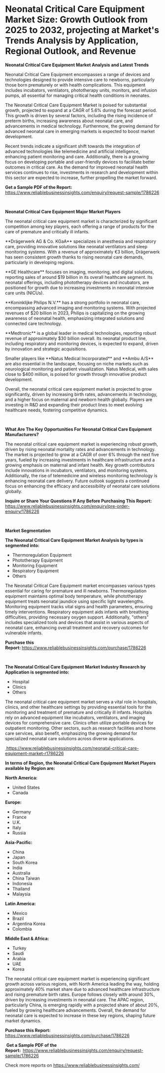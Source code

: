 <p><h1>Neonatal Critical Care Equipment Market Size: Growth Outlook from 2025 to 2032, projecting at Market's Trends Analysis by Application, Regional Outlook, and Revenue</h1></p><p><strong>Neonatal Critical Care Equipment Market Analysis and Latest Trends</strong></p>
<p><p>Neonatal Critical Care Equipment encompasses a range of devices and technologies designed to provide intensive care to newborns, particularly those born prematurely or with health complications. This equipment includes incubators, ventilators, phototherapy units, monitors, and infusion pumps, all essential for managing critical health conditions in neonates.</p><p>The Neonatal Critical Care Equipment Market is poised for substantial growth, projected to expand at a CAGR of 5.6% during the forecast period. This growth is driven by several factors, including the rising incidence of preterm births, increasing awareness about neonatal care, and advancements in medical technology. Furthermore, the growing demand for advanced neonatal care in emerging markets is expected to boost market development. </p><p>Recent trends indicate a significant shift towards the integration of advanced technologies like telemedicine and artificial intelligence, enhancing patient monitoring and care. Additionally, there is a growing focus on developing portable and user-friendly devices to facilitate better outcomes in critical care. As the demand for improved neonatal health services continues to rise, investments in research and development within this sector are expected to increase, further propelling the market forward.</p></p>
<p><strong>Get a Sample PDF of the Report:&nbsp;</strong> <a href="https://www.reliablebusinessinsights.com/enquiry/request-sample/1786226?utm_campaign=3366&utm_medium=2&utm_source=Github&utm_content=ia&utm_term=25032025&utm_id=neonatal-critical-care-equipment">https://www.reliablebusinessinsights.com/enquiry/request-sample/1786226</a></p>
<p>&nbsp;</p>
<p><strong>Neonatal Critical Care Equipment Major Market Players</strong></p>
<p><p>The neonatal critical care equipment market is characterized by significant competition among key players, each offering a range of products for the care of premature and critically ill infants.</p><p>**Drägerwerk AG & Co. KGaA** specializes in anesthesia and respiratory care, providing innovative solutions like neonatal ventilators and sleep monitoring systems. With a revenue of approximately €3 billion, Drägerwerk has seen consistent growth thanks to rising neonatal care demands, particularly in developing regions.</p><p>**GE Healthcare** focuses on imaging, monitoring, and digital solutions, reporting sales of around $19 billion in its overall healthcare segment. Its neonatal offerings, including phototherapy devices and incubators, are positioned for growth due to increasing investments in neonatal intensive care units (NICUs).</p><p>**Koninklijke Philips N.V.** has a strong portfolio in neonatal care, encompassing advanced imaging and monitoring systems. With projected revenues of $20 billion in 2023, Philips is capitalizing on the growing awareness of neonatal health, emphasizing integrated solutions and connected care technology.</p><p>**Medtronic** is a global leader in medical technologies, reporting robust revenue of approximately $30 billion overall. Its neonatal product line, including respiratory and monitoring devices, is expected to expand, driven by innovation and strategic acquisitions.</p><p>Smaller players like **Natus Medical Incorporated** and **Ambu A/S** are also essential in the landscape, focusing on niche markets such as neurological monitoring and patient visualization. Natus Medical, with sales close to $400 million, is poised for growth through innovative product development.</p><p>Overall, the neonatal critical care equipment market is projected to grow significantly, driven by increasing birth rates, advancements in technology, and a higher focus on maternal and newborn health globally. Players are investing in R&D and expanding their product lines to meet evolving healthcare needs, fostering competitive dynamics.</p></p>
<p>&nbsp;</p>
<p><strong>What Are The Key Opportunities For Neonatal Critical Care Equipment Manufacturers?</strong></p>
<p><p>The neonatal critical care equipment market is experiencing robust growth, driven by rising neonatal mortality rates and advancements in technology. The market is projected to grow at a CAGR of over 6% through the next five years, fueled by increasing investments in healthcare infrastructure and a growing emphasis on maternal and infant health. Key growth contributors include innovations in incubators, ventilators, and monitoring systems. Additionally, the rise of telemedicine and wireless monitoring technology is enhancing neonatal care delivery. Future outlook suggests a continued focus on enhancing the efficacy and accessibility of neonatal care solutions globally.</p></p>
<p><strong>Inquire or Share Your Questions If Any Before Purchasing This Report:</strong> <a href="https://www.reliablebusinessinsights.com/enquiry/pre-order-enquiry/1786226?utm_campaign=3366&utm_medium=2&utm_source=Github&utm_content=ia&utm_term=25032025&utm_id=neonatal-critical-care-equipment">https://www.reliablebusinessinsights.com/enquiry/pre-order-enquiry/1786226</a></p>
<p>&nbsp;</p>
<p><strong>Market Segmentation</strong></p>
<p><strong>The Neonatal Critical Care Equipment Market Analysis by types is segmented into:</strong></p>
<p><ul><li>Thermoregulation Equipment</li><li>Phototherapy Equipment</li><li>Monitoring Equipment</li><li>Respiratory Equipment</li><li>Others</li></ul></p>
<p><p>The Neonatal Critical Care Equipment market encompasses various types essential for caring for premature and ill newborns. Thermoregulation equipment maintains optimal body temperature, while phototherapy equipment treats neonatal jaundice using specific light wavelengths. Monitoring equipment tracks vital signs and health parameters, ensuring timely interventions. Respiratory equipment aids infants with breathing difficulties, providing necessary oxygen support. Additionally, "others" includes specialized tools and devices that assist in various aspects of neonatal care, enhancing overall treatment and recovery outcomes for vulnerable infants.</p></p>
<p><strong>Purchase this Report:&nbsp;</strong><a href="https://www.reliablebusinessinsights.com/purchase/1786226?utm_campaign=3366&utm_medium=2&utm_source=Github&utm_content=ia&utm_term=25032025&utm_id=neonatal-critical-care-equipment">https://www.reliablebusinessinsights.com/purchase/1786226</a></p>
<p>&nbsp;</p>
<p><strong>The Neonatal Critical Care Equipment Market Industry Research by Application is segmented into:</strong></p>
<p><ul><li>Hospital</li><li>Clinics</li><li>Others</li></ul></p>
<p><p>The neonatal critical care equipment market serves a vital role in hospitals, clinics, and other healthcare settings by providing essential tools for the monitoring and treatment of premature and critically ill infants. Hospitals rely on advanced equipment like incubators, ventilators, and imaging devices for comprehensive care. Clinics often utilize portable devices for outpatient monitoring. Other sectors, such as research facilities and home care services, also benefit, emphasizing the growing demand for specialized neonatal care solutions across diverse applications.</p></p>
<p><a href="https://www.reliablebusinessinsights.com/neonatal-critical-care-equipment-market-r1786226?utm_campaign=3366&utm_medium=2&utm_source=Github&utm_content=ia&utm_term=25032025&utm_id=neonatal-critical-care-equipment">&nbsp;https://www.reliablebusinessinsights.com/neonatal-critical-care-equipment-market-r1786226</a></p>
<p><strong>In terms of Region, the Neonatal Critical Care Equipment Market Players available by Region are:</strong></p>
<p>
    <p> <strong> North America: </strong>
        <ul>
            <li>United States</li>
            <li>Canada</li>
        </ul>
        </p> 
    <p> <strong> Europe: </strong>
        <ul>
            <li>Germany</li>
            <li>France</li>
            <li>U.K.</li>
            <li>Italy</li>
            <li>Russia</li>
        </ul>
        </p> 
    <p> <strong> Asia-Pacific: </strong>
        <ul>
            <li>China</li>
            <li>Japan</li>
            <li>South Korea</li>
            <li>India</li>
            <li>Australia</li>
            <li>China Taiwan</li>
            <li>Indonesia</li>
            <li>Thailand</li>
            <li>Malaysia</li>
        </ul>
        </p> 
    <p> <strong> Latin America: </strong>
        <ul>
            <li>Mexico</li>
            <li>Brazil</li>
            <li>Argentina Korea</li>
            <li>Colombia</li>
        </ul>
        </p> 
    <p> <strong> Middle East & Africa: </strong>
        <ul>
            <li>Turkey</li>
            <li>Saudi</li>
            <li>Arabia</li>
            <li>UAE</li>
            <li>Korea</li>
        </ul>
    </p>
    </p>
<p><p>The neonatal critical care equipment market is experiencing significant growth across various regions, with North America leading the way, holding approximately 40% market share due to advanced healthcare infrastructure and rising premature birth rates. Europe follows closely with around 30%, driven by increasing investments in neonatal care. The APAC region, particularly China, is emerging rapidly with a projected share of about 20%, fueled by growing healthcare advancements. Overall, the demand for neonatal care is expected to increase in these key regions, shaping future market dynamics.</p></p>
<p><strong>Purchase this Report: </strong><a href="https://www.reliablebusinessinsights.com/purchase/1786226?utm_campaign=3366&utm_medium=2&utm_source=Github&utm_content=ia&utm_term=25032025&utm_id=neonatal-critical-care-equipment">https://www.reliablebusinessinsights.com/purchase/1786226</a></p>
<p>&nbsp;<strong>Get a Sample PDF of the Report:&nbsp;&nbsp;</strong><a href="https://www.reliablebusinessinsights.com/enquiry/request-sample/1786226?utm_campaign=3366&utm_medium=2&utm_source=Github&utm_content=ia&utm_term=25032025&utm_id=neonatal-critical-care-equipment">https://www.reliablebusinessinsights.com/enquiry/request-sample/1786226</a></p>
<p><strong></strong></p>
<p>Check more reports on <a href="https://www.reliablebusinessinsights.com/?utm_campaign=3366&utm_medium=2&utm_source=Github&utm_content=ia&utm_term=25032025&utm_id=neonatal-critical-care-equipment">https://www.reliablebusinessinsights.com/</a></p>